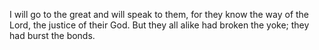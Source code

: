 I will go to the great and will speak to them, for they know the way of the Lord, the justice of their God. But they all alike had broken the yoke; they had burst the bonds.
